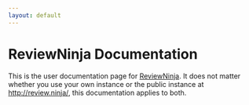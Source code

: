 ```yaml
---
layout: default
---
```


ReviewNinja Documentation
=========================

This is the user documentation page for
[ReviewNinja](https://github.com/reviewninja/review.ninja). It does not matter
whether you use your own instance or the public instance at
http://review.ninja/, this documentation applies to both.
